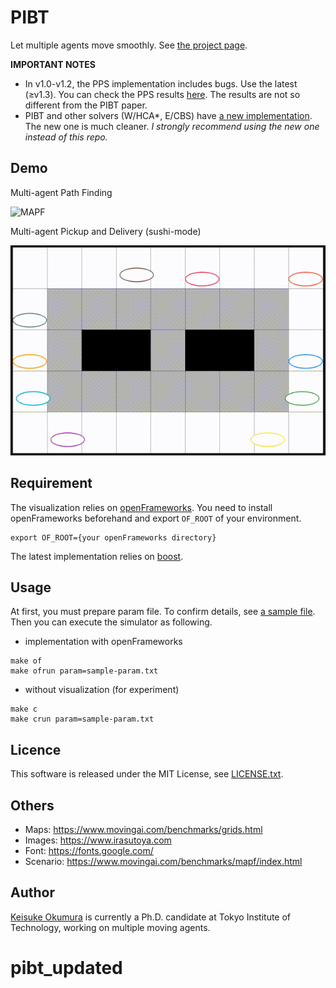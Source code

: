 PIBT
===
Let multiple agents move smoothly.
See [the project page](https://kei18.github.io/pibt).

__IMPORTANT NOTES__
- In v1.0-v1.2, the PPS implementation includes bugs. Use the latest (≥v1.3).
You can check the PPS results [here](/others/pps-latest-result.md).
The results are not so different from the PIBT paper.
- PIBT and other solvers (W/HCA*, E/CBS) have [a new implementation](https://kei18.github.io/mapf-IR).
  The new one is much cleaner.
  *I strongly recommend using the new one instead of this repo.*

## Demo
Multi-agent Path Finding

![MAPF](/docs/images/mapf.gif)

Multi-agent Pickup and Delivery (sushi-mode)

![MAPD](/docs/images/sushi.gif)

## Requirement
The visualization relies on [openFrameworks](https://openframeworks.cc).
You need to install openFrameworks beforehand and export `OF_ROOT` of your environment.
```
export OF_ROOT={your openFrameworks directory}
```

The latest implementation relies on [boost](https://www.boost.org/).

## Usage
At first, you must prepare param file.
To confirm details, see [a sample file](sample-param.txt).
Then you can execute the simulator as following.

- implementation with openFrameworks
```
make of
make ofrun param=sample-param.txt
```

- without visualization (for experiment)
```
make c
make crun param=sample-param.txt
```

## Licence
This software is released under the MIT License, see [LICENSE.txt](LICENCE.txt).

## Others
- Maps: https://www.movingai.com/benchmarks/grids.html
- Images: https://www.irasutoya.com
- Font: https://fonts.google.com/
- Scenario: https://www.movingai.com/benchmarks/mapf/index.html

## Author
[Keisuke Okumura](https://kei18.github.io) is currently a Ph.D. candidate at Tokyo Institute of Technology, working on multiple moving agents.
# pibt_updated
